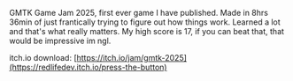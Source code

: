GMTK Game Jam 2025, first ever game I have published. Made in 8hrs 36min of just frantically trying to figure out how things work. Learned a lot and that's what really matters. My high score is 17, if you can beat that, that would be impressive im ngl.

itch.io download: [https://itch.io/jam/gmtk-2025](https://redlifedev.itch.io/press-the-button)
